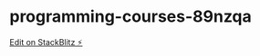 # programming-courses-89nzqa

[Edit on StackBlitz ⚡️](https://stackblitz.com/edit/programming-courses-89nzqa)